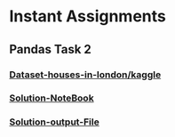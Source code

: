 # Instant Assignments

## Pandas Task 2

### [Dataset-houses-in-london/kaggle](https://www.kaggle.com/datasets/oktayrdeki/houses-in-london)

### [Solution-NoteBook](Houses_Task%20(2).ipynb)

<font color=yellow>

### [Solution-output-File](./output/Analysis%20data.xlsx)

</font>
